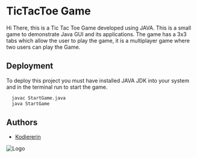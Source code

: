 
# TicTacToe Game

Hi There, this is a Tic Tac Toe Game developed using JAVA. This is a small game to demonstrate Java GUI and its applications. The game has a 3x3 tabs which allow the user to play the game, it is a multiplayer game where two users can play the Game.



## Deployment

To deploy this project you must have installed JAVA JDK into your system and in the terminal run to start the game.

```bash
  javac StartGame.java
  java StartGame
```


## Authors

- [Kodiererin](https://github.com/Kodiererin)


![Logo](https://dev-to-uploads.s3.amazonaws.com/uploads/articles/th5xamgrr6se0x5ro4g6.png)

